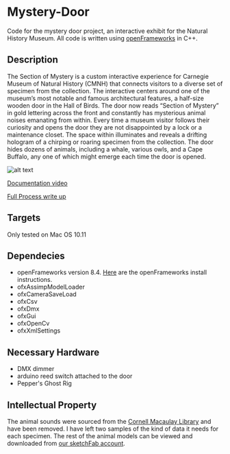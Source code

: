 # Mystery-Door
Code for the mystery door project, an interactive exhibit for the Natural History Museum. All code is written using [openFrameworks](http://openframeworks.cc/) in C++. 

## Description 

The Section of Mystery is a custom interactive experience for Carnegie Museum of Natural History (CMNH) that connects visitors to a diverse set of specimen from the collection. The interactive centers around one of the museum’s most notable and famous architectural features, a half-size wooden door in the Hall of Birds. The door now reads “Section of Mystery” in gold lettering across the front and constantly has mysterious animal noises emanating from within. Every time a museum visitor follows their curiosity and opens the door they are not disappointed by a lock or a maintenance closet. The space within illuminates and reveals a drifting hologram of a chirping or roaring specimen from the collection. The door hides dozens of animals, including a whale, various owls, and a Cape Buffalo, any one of which might emerge each time the door is opened.

![alt text](https://raw.githubusercontent.com/CMP-Studio/Mystery-Door/f55113dc089fd838d84c4b7ae7c28a61660e95c1/coverImage.jpg )

[Documentation video](https://vimeo.com/167481467) 

[Full Process write up](https://studio.carnegiemuseums.org/introducing-the-section-of-mystery-ef883d98b94f#.t13nojwoo)

## Targets

Only tested on Mac OS 10.11

## Dependecies

* openFrameworks version 8.4. [Here](http://openframeworks.cc/download/) are the openFrameworks install instructions. 
* ofxAssimpModelLoader
* ofxCameraSaveLoad
* ofxCsv
* ofxDmx
* ofxGui
* ofxOpenCv
* ofxXmlSettings

## Necessary Hardware
* DMX dimmer
* arduino reed switch attached to the door
* Pepper's Ghost Rig

## Intellectual Property
The animal sounds were sourced from the [Cornell Macaulay Library](http://macaulaylibrary.org/) and have been removed. I have left two samples of the kind of data it needs for each specimen. The rest of the animal models can be viewed and downloaded from [our sketchFab account](https://sketchfab.com/cmp_innovation_studio/models). 

